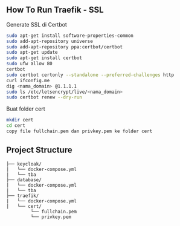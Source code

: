 ## How To Run Traefik - SSL
Generate SSL di Certbot
```bash
sudo apt-get install software-properties-common
sudo add-apt-repository universe
sudo add-apt-repository ppa:certbot/certbot
sudo apt-get update
sudo apt-get install certbot
sudo ufw allow 80
certbot
sudo certbot certonly --standalone --preferred-challenges http
curl ifconfig.me
dig <nama_domain> @1.1.1.1
sudo ls /etc/letsencrypt/live/<nama_domain>
sudo certbot renew --dry-run
```
Buat folder cert
```bash
mkdir cert
cd cert
copy file fullchain.pem dan privkey.pem ke folder cert
```

## Project Structure
```
├── keycloak/
|   └── docker-compose.yml    
|   └── tba   
├── database/
|   └── docker-compose.yml   
|   └── tba   
├── traefik/
|   └── docker-compose.yml 
|   └── cert/
         └── fullchain.pem
         └── privkey.pem
```
